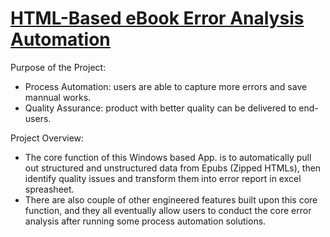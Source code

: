 # [HTML-Based eBook Error Analysis Automation](https://github.com/wenhsian41/portfolio_kindle_1)

Purpose of the Project:
- Process Automation: users are able to capture more errors and save mannual works.
- Quality Assurance: product with better quality can be delivered to end-users.

Project Overview:
- The core function of this Windows based App. is to automatically pull out structured and unstructured data from Epubs (Zipped HTMLs), then identify quality issues and transform them into error report in excel spreasheet.
- There are also couple of other engineered features built upon this core function, and they all eventually allow users to conduct the core error analysis after running some process automation solutions.

